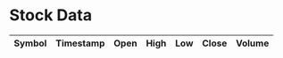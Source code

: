 <html>
<head>
    <title>Stock Data</title>
    <script src="https://code.jquery.com/jquery-3.6.0.min.js"></script>
    <style>
        .sortable {
            cursor: pointer;
        }
        .favorite {
            color: gold;
            cursor: pointer;
        }
    </style>
    <script>
        var favorites = [];$(document).ready(function() {
            loadFavoritesFromLocalStorage();
            refreshTable();
        });
        function refreshTable() {
            var symbols = ["MSFT", "AAPL", "GOOGL", "AMZN"];
            var tableRows = [];
            for (var i = 0; i < symbols.length; i++) {
                var symbol = symbols[i];$.ajax({
                    url: "https://alpha-vantage.p.rapidapi.com/query",
                    headers: {
                        "X-RapidAPI-Key": "86d3c88c86mshe0398d184fbafbdp102e5bjsn36861be80236",
                        "X-RapidAPI-Host": "alpha-vantage.p.rapidapi.com"
                    },
                    data: {
                        interval: "5min",
                        function: "TIME_SERIES_INTRADAY",
                        symbol: symbol,
                        datatype: "json",
                        output_size: "compact"
                    },
                    async: false,
                    success: function(data) {
                        var timeSeriesData = data['Time Series (5min)'];
                        var stockName = data['Meta Data']['2. Symbol'];
                        var latestTimestamp = getLatestTimestamp(timeSeriesData);
                        var row = timeSeriesData[latestTimestamp];
                        var tableRow = {
                            symbol: stockName,
                            timestamp: latestTimestamp,
                            open: row['1. open'],
                            high: row['2. high'],
                            low: row['3. low'],
                            close: row['4. close'],
                            volume: row['5. volume'],
                            favorite: favorites.includes(stockName)
                        };
                        tableRows.push(tableRow);
                    },
                    error: function() {
                        console.log("Failed to fetch stock data for symbol: " + symbol);
                    }
                });
            }
            renderTable(tableRows);
            saveStockDataToLocalStorage(tableRows);
        }
        function getLatestTimestamp(timeSeriesData) {
            var timestamps = Object.keys(timeSeriesData);
            return timestamps[0];
        }
        function renderTable(tableRows) {
            var $tableBody = $("#stock-table tbody");$tableBody.empty();
            for (var i = 0; i < tableRows.length; i++) {
                var row = tableRows[i];
                var favoriteIcon = row.favorite ? '<span class="favorite" onclick="toggleFavorite(' + i + ')">&#9733;</span>' : '<span class="favorite" onclick="toggleFavorite(' + i + ')">&#9734;</span>';
                var tableRow = "<tr>" +
                    "<td>" + row.symbol + favoriteIcon + "</td>" +
                    "<td>" + row.timestamp + "</td>" +
                    "<td>" + row.open + "</td>" +
                    "<td>" + row.high + "</td>" +
                    "<td>" + row.low + "</td>" +
                    "<td>" + row.close + "</td>" +
                    "<td>" + row.volume + "</td>" +
                    "</tr>";$tableBody.append(tableRow);
            }
        }
        function toggleFavorite(rowIndex) {
            var $table = $("#stock-table");
            var $row = $table.find("tbody tr").eq(rowIndex);
            var stockSymbol = $row.find("td").eq(0).text();
            var $favoriteIcon = $row.find(".favorite");
            if ($favoriteIcon.hasClass("favorite")) {$favoriteIcon.removeClass("favorite");$favoriteIcon.html("&#9734;");
                favorites = favorites.filter(function(symbol) {
                    return symbol !== stockSymbol;
                });
            } else {$favoriteIcon.addClass("favorite");$favoriteIcon.html("&#9733;");
                favorites.push(stockSymbol);
            }
            saveFavoritesToLocalStorage();
        }
        function saveFavoritesToLocalStorage() {
            localStorage.setItem("favorites", JSON.stringify(favorites));
        }
        function loadFavoritesFromLocalStorage() {
            var storedFavorites = localStorage.getItem("favorites");
            if (storedFavorites !== null) {
                favorites = JSON.parse(storedFavorites);
            }
        }
        function saveStockDataToLocalStorage(stockData) {
            localStorage.setItem("stockData", JSON.stringify(stockData));
        }
        function loadStockDataFromLocalStorage() {
            var storedStockData = localStorage.getItem("stockData");
            if (storedStockData !== null) {
                return JSON.parse(storedStockData);
            }
            return [];
        }
    </script>
</head>
<body>
    <h1>Stock Data</h1>
    <table id="stock-table">
        <thead>
            <tr>
                <th class="sortable" onclick="sortTable(0)">Symbol</th>
                <th class="sortable" onclick="sortTable(1)">Timestamp</th>
                <th class="sortable" onclick="sortTable(2)">Open</th>
                <th class="sortable" onclick="sortTable(3)">High</th>
                <th class="sortable" onclick="sortTable(4)">Low</th>
                <th class="sortable" onclick="sortTable(5)">Close</th>
                <th class="sortable" onclick="sortTable(6)">Volume</th>
            </tr>
        </thead>
        <tbody>
            <!-- Table rows will be dynamically added here -->
        </tbody>
    </table>
    <script>
        function sortTable(columnIndex) {
            var $table = $("#stock-table");
            var rows = $table.find("tbody tr").get();
            rows.sort(function(a, b) {
                var aValue = $(a).children("td").eq(columnIndex).text();
                var bValue = $(b).children("td").eq(columnIndex).text();
                if (columnIndex === 1) {
                    // Sort by timestamp in descending order
                    return new Date(bValue) - new Date(aValue);
                } else {
                    // Sort by other columns in ascending order
                    return aValue.localeCompare(bValue);
                }
            });$.each(rows, function(index, row) {$table.children("tbody").append(row);
            });
        }
    </script>
</body>
</html>